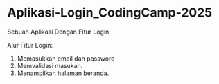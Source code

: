 # Aplikasi-Login_CodingCamp-2025
Sebuah Aplikasi Dengan Fitur Login

Alur Fitur Login:
1. Memasukkan email dan password
2. Memvalidasi masukan.
3. Menampilkan halaman beranda.
